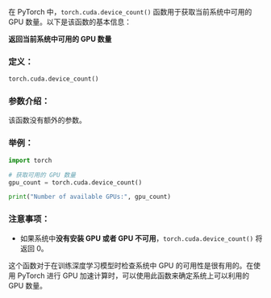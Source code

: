 在 PyTorch 中，`torch.cuda.device_count()` 函数用于获取当前系统中可用的 GPU 数量。以下是该函数的基本信息：

**返回当前系统中可用的 GPU 数量**

### 定义：
```python
torch.cuda.device_count()
```

### 参数介绍：
该函数没有额外的参数。

### 举例：
```python
import torch

# 获取可用的 GPU 数量
gpu_count = torch.cuda.device_count()

print("Number of available GPUs:", gpu_count)
```

### 注意事项：
- 如果系统中**没有安装 GPU 或者 GPU 不可用**，`torch.cuda.device_count()` 将返回 0。

这个函数对于在训练深度学习模型时检查系统中 GPU 的可用性是很有用的。在使用 PyTorch 进行 GPU 加速计算时，可以使用此函数来确定系统上可以利用的 GPU 数量。